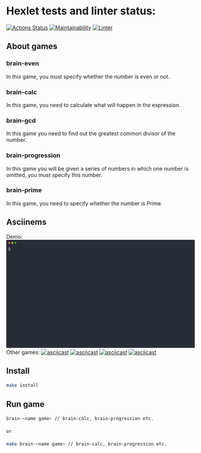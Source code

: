 # Hexlet tests and linter status:
[![Actions Status](https://github.com/Skenzi/frontend-project-lvl1/workflows/hexlet-check/badge.svg)](https://github.com/Skenzi/frontend-project-lvl1/actions)
[![Maintainability](https://api.codeclimate.com/v1/badges/a99a88d28ad37a79dbf6/maintainability)](https://codeclimate.com/github/Skenzi/frontend-project-lvl1)
[![Linter](https://github.com/Skenzi/frontend-project-lvl1/workflows/linter/badge.svg)](https://github.com/Skenzi/frontend-project-lvl1/actions)

## About games

### brain-even

In this game, you must specify whether the number is even or not.

### brain-calc

In this game, you need to calculate what will happen in the expression.

### brain-gcd

In this game you need to find out the greatest common divisor of the number.

### brain-progression

In this game you will be given a series of numbers in which one number is omitted, you must specify this number.

### brain-prime

In this game, you need to specify whether the number is Prime.

## Asciinems
Demo:
[![asciicast](asciinems/even.svg)](https://asciinema.org/a/382110)
Other games:
[![asciicast](https://asciinema.org/a/382111.svg)](https://asciinema.org/a/382111)
[![asciicast](https://asciinema.org/a/382112.svg)](https://asciinema.org/a/382112)
[![asciicast](https://asciinema.org/a/382113.svg)](https://asciinema.org/a/382113)
[![asciicast](https://asciinema.org/a/382114.svg)](https://asciinema.org/a/382114)

## Install

```sh
make install
```

## Run game

```sh
brain-<name game> // brain-calc, brain-progression etc.

or

make brain-<name game> // brain-calc, brain-progression etc.
```
